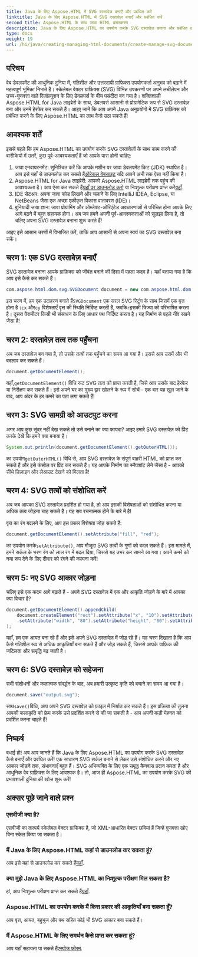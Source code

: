 ```yaml
---
title: Java के लिए Aspose.HTML में SVG दस्तावेज़ बनाएँ और प्रबंधित करें
linktitle: Java के लिए Aspose.HTML में SVG दस्तावेज़ बनाएँ और प्रबंधित करें
second_title: Aspose.HTML के साथ जावा HTML प्रसंस्करण
description: Java के लिए Aspose.HTML का उपयोग करके SVG दस्तावेज़ बनाना और प्रबंधित करना सीखें! यह व्यापक गाइड बुनियादी निर्माण से लेकर उन्नत हेरफेर तक सब कुछ कवर करता है।
type: docs
weight: 19
url: /hi/java/creating-managing-html-documents/create-manage-svg-documents/
---
```

## परिचय
वेब डेवलपमेंट की आधुनिक दुनिया में, गतिशील और उत्तरदायी ग्राफिक्स उपयोगकर्ता अनुभव को बढ़ाने में महत्वपूर्ण भूमिका निभाते हैं। स्केलेबल वेक्टर ग्राफिक्स (SVG) विभिन्न उपकरणों पर अपने लचीलेपन और उच्च-गुणवत्ता वाले रिज़ॉल्यूशन के लिए डेवलपर्स के बीच पसंदीदा बन गया है। शक्तिशाली Aspose.HTML for Java लाइब्रेरी के साथ, डेवलपर्स आसानी से प्रोग्रामेटिक रूप से SVG दस्तावेज़ बना और उनमें हेरफेर कर सकते हैं। आइए जानें कि आप अपने Java अनुप्रयोगों में SVG ग्राफ़िक्स को प्रबंधित करने के लिए Aspose.HTML का लाभ कैसे उठा सकते हैं!
## आवश्यक शर्तें
इससे पहले कि हम Aspose.HTML का उपयोग करके SVG दस्तावेज़ों के साथ काम करने की बारीकियों में उतरें, कुछ पूर्व-आवश्यकताएँ हैं जो आपके पास होनी चाहिए:
1.  जावा एनवायरनमेंट: सुनिश्चित करें कि आपके मशीन पर जावा डेवलपमेंट किट (JDK) स्थापित है। आप इसे यहाँ से डाउनलोड कर सकते हैं[ओरेकल वेबसाइट](https://www.oracle.com/java/technologies/javase-jdk11-downloads.html) यदि आपने अभी तक ऐसा नहीं किया है।
2.  Aspose.HTML for Java लाइब्रेरी: आपको Aspose.HTML लाइब्रेरी तक पहुंच की आवश्यकता है। आप ऐसा कर सकते हैं[यहाँ पर डाउनलोड करो](https://releases.aspose.com/html/java/) या निःशुल्क परीक्षण प्राप्त करें[यहाँ](https://releases.aspose.com/).
3. IDE सेटअप: अपना जावा कोड लिखने और चलाने के लिए IntelliJ IDEA, Eclipse, या NetBeans जैसा एक अच्छा एकीकृत विकास वातावरण (IDE)।
4. बुनियादी जावा ज्ञान: जावा प्रोग्रामिंग और ऑब्जेक्ट-ओरिएंटेड अवधारणाओं से परिचित होना आपके लिए आगे बढ़ने में बहुत सहायक होगा।
अब जब हमने अपनी पूर्व-आवश्यकताओं को सुलझा लिया है, तो चलिए अपना SVG दस्तावेज़ बनाना शुरू करते हैं!

आइए इसे आसान चरणों में विभाजित करें, ताकि आप आसानी से अपना स्वयं का SVG दस्तावेज़ बना सकें।
## चरण 1: एक SVG दस्तावेज़ बनाएँ
SVG दस्तावेज़ बनाना आपके ग्राफ़िक्स को जीवंत बनाने की दिशा में पहला कदम है। यहाँ बताया गया है कि आप इसे कैसे कर सकते हैं।

```java
com.aspose.html.dom.svg.SVGDocument document = new com.aspose.html.dom.svg.SVGDocument("<svg xmlns='http://www.w3.org/2000/svg'><circle cx='50' cy='50' r='40'/></svg>", ".");
```

 इस चरण में, हम एक उदाहरण बनाते हैं`SVGDocument` एक सरल SVG स्ट्रिंग के साथ जिसमें एक वृत्त होता है।`cx` और`cy` विशेषताएँ वृत्त की स्थिति निर्दिष्ट करती हैं, जबकि`r`इसकी त्रिज्या को परिभाषित करता है। दूसरा पैरामीटर किसी भी संसाधन के लिए आधार पथ निर्दिष्ट करता है। यह निर्माण से पहले नींव रखने जैसा है!
## चरण 2: दस्तावेज़ तत्व तक पहुँचना
अब जब दस्तावेज़ बन गया है, तो उसके तत्वों तक पहुँचने का समय आ गया है। इससे आप उसमें और भी बदलाव कर सकते हैं।

```java
document.getDocumentElement();
```

 यहाँ,`getDocumentElement()` विधि रूट SVG तत्व को प्राप्त करती है, जिसे आप उसके बाद हेरफेर या निरीक्षण कर सकते हैं। इसे अपने घर का मुख्य द्वार खोलने के रूप में सोचें - एक बार यह खुल जाने के बाद, आप अंदर के हर कमरे का पता लगा सकते हैं!
## चरण 3: SVG सामग्री को आउटपुट करना
अगर आप कुछ सुंदर नहीं देख सकते तो उसे बनाने का क्या फायदा? आइए हमारे SVG दस्तावेज़ को प्रिंट करके देखें कि हमने क्या बनाया है।

```java
System.out.println(document.getDocumentElement().getOuterHTML());
```

 का उपयोग`getOuterHTML()` विधि से, आप SVG दस्तावेज़ के संपूर्ण बाहरी HTML को प्राप्त कर सकते हैं और इसे कंसोल पर प्रिंट कर सकते हैं। यह आपके निर्माण का स्नैपशॉट लेने जैसा है - आपको सीधे डिज़ाइन और लेआउट देखने को मिलता है!
## चरण 4: SVG तत्वों को संशोधित करें
अब जब आपका SVG दस्तावेज़ प्रदर्शित हो गया है, तो आप इसकी विशेषताओं को संशोधित करना या अधिक तत्व जोड़ना चाह सकते हैं। यह सब रचनात्मक होने के बारे में है!

वृत्त का रंग बदलने के लिए, आप इस प्रकार विशेषता जोड़ सकते हैं:
```java
document.getDocumentElement().setAttribute("fill", "red");
```

 का उपयोग करके`setAttribute()`, आप मौजूदा SVG तत्वों के गुणों को बदल सकते हैं। इस मामले में, हमने सर्कल के भरण रंग को लाल रंग में बदल दिया, जिससे यह उभर कर सामने आ गया। अपने कमरे को नया रूप देने के लिए दीवार को रंगने की कल्पना करें!
## चरण 5: नए SVG आकार जोड़ना
चलिए इसे एक कदम आगे बढ़ाते हैं - अपने SVG दस्तावेज़ में एक और आकृति जोड़ने के बारे में आपका क्या विचार है? 

```java
document.getDocumentElement().appendChild(
    document.createElement("rect").setAttribute("x", "10").setAttribute("y", "10")
    .setAttribute("width", "80").setAttribute("height", "80").setAttribute("fill", "blue")
);
```

यहाँ, हम एक आयत बना रहे हैं और इसे अपने SVG दस्तावेज़ में जोड़ रहे हैं। यह चरण दिखाता है कि आप कैसे गतिशील रूप से अधिक आकृतियाँ बना सकते हैं और जोड़ सकते हैं, जिससे आपके ग्राफ़िक की जटिलता और समृद्धि बढ़ जाती है।
## चरण 6: SVG दस्तावेज़ को सहेजना
सभी संशोधनों और कलात्मक संवर्द्धन के बाद, अब हमारी उत्कृष्ट कृति को बचाने का समय आ गया है।

```java
document.save("output.svg");
```

 साथ`save()`विधि, आप अपने SVG दस्तावेज़ को फ़ाइल में निर्यात कर सकते हैं। इस प्रक्रिया की तुलना आपकी कलाकृति को फ़्रेम करके उसे प्रदर्शित करने से की जा सकती है - आप अपनी कड़ी मेहनत को प्रदर्शित करना चाहते हैं!
## निष्कर्ष
बधाई हो! अब आप जानते हैं कि Java के लिए Aspose.HTML का उपयोग करके SVG दस्तावेज़ कैसे बनाएँ और प्रबंधित करें! एक साधारण SVG सर्कल बनाने से लेकर उसे संशोधित करने और नए आकार जोड़ने तक, संभावनाएँ बहुत हैं। SVG अभिव्यक्ति के लिए एक समृद्ध कैनवास प्रदान करता है और आधुनिक वेब ग्राफ़िक्स के लिए आवश्यक है। तो, आज ही Aspose.HTML का उपयोग करके SVG की प्रभावशाली दुनिया की खोज शुरू करें!
## अक्सर पूछे जाने वाले प्रश्न
### एसवीजी क्या है?
एसवीजी का तात्पर्य स्केलेबल वेक्टर ग्राफिक्स है, जो XML-आधारित वेक्टर छवियां हैं जिन्हें गुणवत्ता खोए बिना स्केल किया जा सकता है।
### मैं Java के लिए Aspose.HTML कहां से डाउनलोड कर सकता हूं?
 आप इसे यहां से डाउनलोड कर सकते हैं[यहाँ](https://releases.aspose.com/html/java/).
### क्या मुझे Java के लिए Aspose.HTML का निःशुल्क परीक्षण मिल सकता है?
 हां, आप निःशुल्क परीक्षण प्राप्त कर सकते हैं[यहाँ](https://releases.aspose.com/).
### Aspose.HTML का उपयोग करके मैं किस प्रकार की आकृतियाँ बना सकता हूँ?
आप वृत्त, आयत, बहुभुज और पथ सहित कोई भी SVG आकार बना सकते हैं।
### मैं Aspose.HTML के लिए समर्थन कैसे प्राप्त कर सकता हूं?
आप यहाँ सहायता पा सकते हैं[एस्पोज फोरम](https://forum.aspose.com/c/html/29).